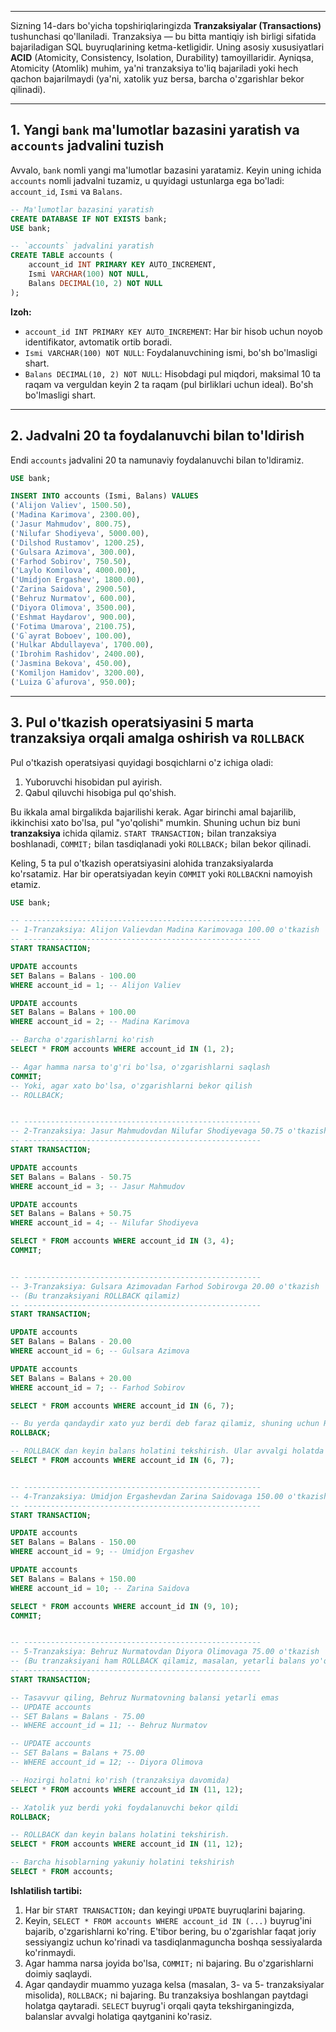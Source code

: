 -----

Sizning 14-dars bo'yicha topshiriqlaringizda **Tranzaksiyalar (Transactions)** tushunchasi qo'llaniladi. Tranzaksiya — bu bitta mantiqiy ish birligi sifatida bajariladigan SQL buyruqlarining ketma-ketligidir. Uning asosiy xususiyatlari **ACID** (Atomicity, Consistency, Isolation, Durability) tamoyillaridir. Ayniqsa, Atomicity (Atomlik) muhim, ya'ni tranzaksiya to'liq bajariladi yoki hech qachon bajarilmaydi (ya'ni, xatolik yuz bersa, barcha o'zgarishlar bekor qilinadi).

-----

## 1\. Yangi `bank` ma'lumotlar bazasini yaratish va `accounts` jadvalini tuzish

Avvalo, `bank` nomli yangi ma'lumotlar bazasini yaratamiz. Keyin uning ichida `accounts` nomli jadvalni tuzamiz, u quyidagi ustunlarga ega bo'ladi: `account_id`, `Ismi` va `Balans`.

```sql
-- Ma'lumotlar bazasini yaratish
CREATE DATABASE IF NOT EXISTS bank;
USE bank;

-- `accounts` jadvalini yaratish
CREATE TABLE accounts (
    account_id INT PRIMARY KEY AUTO_INCREMENT,
    Ismi VARCHAR(100) NOT NULL,
    Balans DECIMAL(10, 2) NOT NULL
);
```

**Izoh:**

  * `account_id INT PRIMARY KEY AUTO_INCREMENT`: Har bir hisob uchun noyob identifikator, avtomatik ortib boradi.
  * `Ismi VARCHAR(100) NOT NULL`: Foydalanuvchining ismi, bo'sh bo'lmasligi shart.
  * `Balans DECIMAL(10, 2) NOT NULL`: Hisobdagi pul miqdori, maksimal 10 ta raqam va verguldan keyin 2 ta raqam (pul birliklari uchun ideal). Bo'sh bo'lmasligi shart.

-----

## 2\. Jadvalni 20 ta foydalanuvchi bilan to'ldirish

Endi `accounts` jadvalini 20 ta namunaviy foydalanuvchi bilan to'ldiramiz.

```sql
USE bank;

INSERT INTO accounts (Ismi, Balans) VALUES
('Alijon Valiev', 1500.50),
('Madina Karimova', 2300.00),
('Jasur Mahmudov', 800.75),
('Nilufar Shodiyeva', 5000.00),
('Dilshod Rustamov', 1200.25),
('Gulsara Azimova', 300.00),
('Farhod Sobirov', 750.50),
('Laylo Komilova', 4000.00),
('Umidjon Ergashev', 1800.00),
('Zarina Saidova', 2900.50),
('Behruz Nurmatov', 600.00),
('Diyora Olimova', 3500.00),
('Eshmat Haydarov', 900.00),
('Fotima Umarova', 2100.75),
('G`ayrat Boboev', 100.00),
('Hulkar Abdullayeva', 1700.00),
('Ibrohim Rashidov', 2400.00),
('Jasmina Bekova', 450.00),
('Komiljon Hamidov', 3200.00),
('Luiza G`afurova', 950.00);
```

-----

## 3\. Pul o'tkazish operatsiyasini 5 marta tranzaksiya orqali amalga oshirish va `ROLLBACK`

Pul o'tkazish operatsiyasi quyidagi bosqichlarni o'z ichiga oladi:

1.  Yuboruvchi hisobidan pul ayirish.
2.  Qabul qiluvchi hisobiga pul qo'shish.

Bu ikkala amal birgalikda bajarilishi kerak. Agar birinchi amal bajarilib, ikkinchisi xato bo'lsa, pul "yo'qolishi" mumkin. Shuning uchun biz buni **tranzaksiya** ichida qilamiz.
`START TRANSACTION;` bilan tranzaksiya boshlanadi, `COMMIT;` bilan tasdiqlanadi yoki `ROLLBACK;` bilan bekor qilinadi.

Keling, 5 ta pul o'tkazish operatsiyasini alohida tranzaksiyalarda ko'rsatamiz. Har bir operatsiyadan keyin `COMMIT` yoki `ROLLBACK`ni namoyish etamiz.

```sql
USE bank;

-- -----------------------------------------------------
-- 1-Tranzaksiya: Alijon Valievdan Madina Karimovaga 100.00 o'tkazish
-- -----------------------------------------------------
START TRANSACTION;

UPDATE accounts
SET Balans = Balans - 100.00
WHERE account_id = 1; -- Alijon Valiev

UPDATE accounts
SET Balans = Balans + 100.00
WHERE account_id = 2; -- Madina Karimova

-- Barcha o'zgarishlarni ko'rish
SELECT * FROM accounts WHERE account_id IN (1, 2);

-- Agar hamma narsa to'g'ri bo'lsa, o'zgarishlarni saqlash
COMMIT;
-- Yoki, agar xato bo'lsa, o'zgarishlarni bekor qilish
-- ROLLBACK;


-- -----------------------------------------------------
-- 2-Tranzaksiya: Jasur Mahmudovdan Nilufar Shodiyevaga 50.75 o'tkazish
-- -----------------------------------------------------
START TRANSACTION;

UPDATE accounts
SET Balans = Balans - 50.75
WHERE account_id = 3; -- Jasur Mahmudov

UPDATE accounts
SET Balans = Balans + 50.75
WHERE account_id = 4; -- Nilufar Shodiyeva

SELECT * FROM accounts WHERE account_id IN (3, 4);
COMMIT;


-- -----------------------------------------------------
-- 3-Tranzaksiya: Gulsara Azimovadan Farhod Sobirovga 20.00 o'tkazish
-- (Bu tranzaksiyani ROLLBACK qilamiz)
-- -----------------------------------------------------
START TRANSACTION;

UPDATE accounts
SET Balans = Balans - 20.00
WHERE account_id = 6; -- Gulsara Azimova

UPDATE accounts
SET Balans = Balans + 20.00
WHERE account_id = 7; -- Farhod Sobirov

SELECT * FROM accounts WHERE account_id IN (6, 7);

-- Bu yerda qandaydir xato yuz berdi deb faraz qilamiz, shuning uchun ROLLBACK
ROLLBACK;

-- ROLLBACK dan keyin balans holatini tekshirish. Ular avvalgi holatda qolishi kerak.
SELECT * FROM accounts WHERE account_id IN (6, 7);


-- -----------------------------------------------------
-- 4-Tranzaksiya: Umidjon Ergashevdan Zarina Saidovaga 150.00 o'tkazish
-- -----------------------------------------------------
START TRANSACTION;

UPDATE accounts
SET Balans = Balans - 150.00
WHERE account_id = 9; -- Umidjon Ergashev

UPDATE accounts
SET Balans = Balans + 150.00
WHERE account_id = 10; -- Zarina Saidova

SELECT * FROM accounts WHERE account_id IN (9, 10);
COMMIT;


-- -----------------------------------------------------
-- 5-Tranzaksiya: Behruz Nurmatovdan Diyora Olimovaga 75.00 o'tkazish
-- (Bu tranzaksiyani ham ROLLBACK qilamiz, masalan, yetarli balans yo'q edi)
-- -----------------------------------------------------
START TRANSACTION;

-- Tasavvur qiling, Behruz Nurmatovning balansi yetarli emas
-- UPDATE accounts
-- SET Balans = Balans - 75.00
-- WHERE account_id = 11; -- Behruz Nurmatov

-- UPDATE accounts
-- SET Balans = Balans + 75.00
-- WHERE account_id = 12; -- Diyora Olimova

-- Hozirgi holatni ko'rish (tranzaksiya davomida)
SELECT * FROM accounts WHERE account_id IN (11, 12);

-- Xatolik yuz berdi yoki foydalanuvchi bekor qildi
ROLLBACK;

-- ROLLBACK dan keyin balans holatini tekshirish.
SELECT * FROM accounts WHERE account_id IN (11, 12);

-- Barcha hisoblarning yakuniy holatini tekshirish
SELECT * FROM accounts;
```

**Ishlatilish tartibi:**

1.  Har bir `START TRANSACTION;` dan keyingi `UPDATE` buyruqlarini bajaring.
2.  Keyin, `SELECT * FROM accounts WHERE account_id IN (...)` buyrug'ini bajarib, o'zgarishlarni ko'ring. E'tibor bering, bu o'zgarishlar faqat joriy sessiyangiz uchun ko'rinadi va tasdiqlanmaguncha boshqa sessiyalarda ko'rinmaydi.
3.  Agar hamma narsa joyida bo'lsa, `COMMIT;` ni bajaring. Bu o'zgarishlarni doimiy saqlaydi.
4.  Agar qandaydir muammo yuzaga kelsa (masalan, 3- va 5- tranzaksiyalar misolida), `ROLLBACK;` ni bajaring. Bu tranzaksiya boshlangan paytdagi holatga qaytaradi. `SELECT` buyrug'i orqali qayta tekshirganingizda, balanslar avvalgi holatiga qaytganini ko'rasiz.